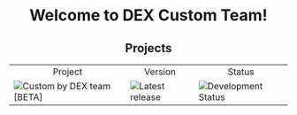 <h1 align="center">
  Welcome to <b>DEX Custom Team</b>!
</h2>

<h2 align="center">
  Projects
</h3>

<table align="center">
  <tr>
    <td align="center">Project</td>
    <td align="center">Version</td>
    <td align="center">Status</td>
  </tr>
  <tr>
    <td><img src="https://img.shields.io/badge/Project-Custom%20by%20DEX%20team%20%5BBETA%5D-blue" alt="Custom by DEX team [BETA]" /></a></td>
    <td><img src="https://img.shields.io/badge/Release-v1.0-dark%20green" alt="Latest release" /></a></td>
    <td><img src="https://img.shields.io/badge/Development-WIP-dark%20green" alt="Development Status" /></a></td>
  </tr>
</table>
